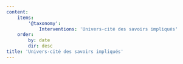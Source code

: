 ```yaml
---
content:
    items:
        '@taxonomy':
            Interventions: 'Univers-cité des savoirs impliqués'
    order:
        by: date
        dir: desc
title: 'Univers-cité des savoirs impliqués'
---
```


